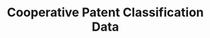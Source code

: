 ---
bigquery: https://console.cloud.google.com/bigquery?p=patents-public-data&d=cpc&page=dataset
citation: '“Cooperative Patent Classification” by the EPO and USPTO, for public use. '
contributors: EPO, USPTO
cost: None
description: Cooperative Patent Classification Data contains the scheme and definitions
  of the Cooperative Patent Classification system for classifying patent documents.
  The CPC is the result of a partnership between the EPO and the USPTO in their joint
  effort to develop a common, internationally compatible classification system for
  technical documents, in particular patent publications, which will be used by both
  offices in the patent granting process
documentation: https://www.cooperativepatentclassification.org/cpcSchemeAndDefinitions
last_edit: 04/12/2022, 14:59:58
location: https://www.cooperativepatentclassification.org/index
maintained_by: USPTO, EPO
schema_fields:
- sizeCache
- level
- informative_references
- date_revised
- applicationReferences
- childGroups
- residual_references
- title_full
- parents
- definition
- status
- symbol
- application_references
- breakdown_code
- dateRevised
- synonyms
- residualReferences
- limitingReferences
- additional_only
- breakdownCode
- limiting_references
- glossary
- ipcConcordant
- child_groups
- informativeReferences
- title_part
- not_allocatable
- titleFull
- ipc_concordant
- titlePart
- notAllocatable
- children
shortname: cooperative_patent_classification
tags:
- patents
- science
title: Cooperative Patent Classification Data
uuid: 984374a7-16e9-4b35-9445-458daceb01bf
---